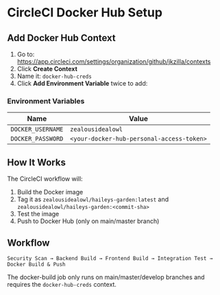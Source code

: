 # CircleCI Docker Hub Setup

## Add Docker Hub Context

1. Go to: https://app.circleci.com/settings/organization/github/jkzilla/contexts
2. Click **Create Context**
3. Name it: `docker-hub-creds`
4. Click **Add Environment Variable** twice to add:

### Environment Variables

| Name | Value |
|------|-------|
| `DOCKER_USERNAME` | `zealousidealowl` |
| `DOCKER_PASSWORD` | `<your-docker-hub-personal-access-token>` |

## How It Works

The CircleCI workflow will:
1. Build the Docker image
2. Tag it as `zealousidealowl/haileys-garden:latest` and `zealousidealowl/haileys-garden:<commit-sha>`
3. Test the image
4. Push to Docker Hub (only on main/master branch)

## Workflow

```
Security Scan → Backend Build → Frontend Build → Integration Test → Docker Build & Push
```

The docker-build job only runs on main/master/develop branches and requires the `docker-hub-creds` context.
